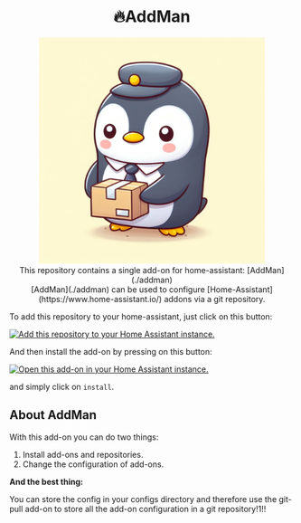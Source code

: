 <h1 align="center">🔥AddMan</h1>

<p align="center">
  <img src="images/logo.jpg" width="400" />
  <br />
  This repository contains a single add-on for home-assistant: [AddMan](./addman)
  <br />
  [AddMan](./addman) can be used to configure [Home-Assistant](https://www.home-assistant.io/) addons
  via a git repository.
</p>

To add this repository to your home-assistant, just click on this button:

[![Add this repository to your Home Assistant instance.][repo-badge]][repo]

And then install the add-on by pressing on this button:

[![Open this add-on in your Home Assistant instance.][addon-badge]][addon]

and simply click on `install`.

## About AddMan

With this add-on you can do two things:

1. Install add-ons and repositories.
2. Change the configuration of add-ons.

**And the best thing:**

You can store the config in your configs directory and therefore
use the git-pull add-on to store all the add-on configuration
in a git repository!1!!

[addon-badge]: https://my.home-assistant.io/badges/supervisor_addon.svg
[addon]: https://my.home-assistant.io/redirect/supervisor_addon/?addon=1fa9e8ff_addman&repository_url=https%3A%2F%2Fgithub.com%2Fdadav%2Fhass-addon-addman
[repo-badge]: https://my.home-assistant.io/badges/supervisor_add_addon_repository.svg
[repo]: https://my.home-assistant.io/redirect/supervisor_add_addon_repository/?repository_url=https%3A%2F%2Fgithub.com%2Fdadav%2Fhass-addon-addman
